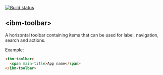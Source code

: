 [![Build status][travis-image]][travis-url]

## \<ibm-toolbar\>

A horizontal toolbar containing items that can be used for label, navigation,
search and actions.

Example:
<!---
```
<custom-element-demo>
  <template>
    <script src="../webcomponentsjs/webcomponents-lite.js"></script>
    <link rel="import" href="ibm-toolbar.html">
    <link rel="import" href="ibm-toolbar-logo.html">
    <next-code-block></next-code-block>
  </template>
</custom-element-demo>
```
-->
```html
<ibm-toolbar>
  <span main-title>App name</span>
</ibm-toolbar>
```

[travis-image]: https://travis-ci.org/IBMResearch/ibm-toolbar.svg?branch=master
[travis-url]: https://travis-ci.org/IBMResearch/ibm-toolbar
